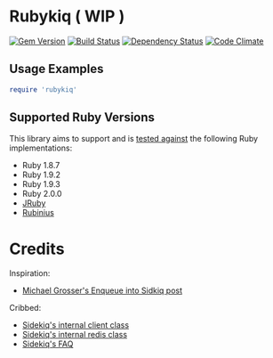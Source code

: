 # Rubykiq ( WIP )
[![Gem Version](https://badge.fury.io/rb/rubykiq.png)][gem]
[![Build Status](https://travis-ci.org/karlfreeman/rubykiq.png?branch=master)][travis]
[![Dependency Status](https://gemnasium.com/karlfreeman/rubykiq.png?travis)][gemnasium]
[![Code Climate](https://codeclimate.com/github/karlfreeman/rubykiq.png)][codeclimate]

[gem]: https://rubygems.org/gems/rubykiq
[travis]: http://travis-ci.org/karlfreeman/rubykiq
[gemnasium]: https://gemnasium.com/karlfreeman/rubykiq
[codeclimate]: https://codeclimate.com/github/karlfreeman/rubykiq


## Usage Examples
```ruby
require 'rubykiq'
```

## Supported Ruby Versions
This library aims to support and is [tested against][travis] the following Ruby
implementations:

* Ruby 1.8.7
* Ruby 1.9.2
* Ruby 1.9.3
* Ruby 2.0.0
* [JRuby][]
* [Rubinius][]

[jruby]: http://www.jruby.org/
[rubinius]: http://rubini.us/


# Credits

Inspiration:

- [Michael Grosser's Enqueue into Sidkiq post](http://grosser.it/2013/01/17/enqueue-into-sidekiq-via-pure-redis-without-loading-sidekiq/)

Cribbed:

- [Sidekiq's internal client class](https://github.com/mperham/sidekiq/blob/master/lib/sidekiq/client.rb)
- [Sidekiq's internal redis class](https://github.com/mperham/sidekiq/blob/master/lib/sidekiq/redis_connection.rb)
- [Sidekiq's FAQ](https://github.com/mperham/sidekiq/wiki/FAQ)
